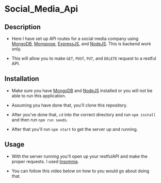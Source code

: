 # Social_Media_Api

## Description 

- Here I have set up API routes for a social media company using [MongoDB](https://www.mongodb.com/nosql-explained), [Mongoose](https://mongoosejs.com/docs/models.html), [ExpressJS](https://expressjs.com), and [NodeJS](https://nodejs.org/en). This is backend work only.

- This will allow you to make `GET`, `POST`, `PUT`, and `DELETE` request to a restful API.

## Installation

- Make sure you have [MongoDB](https://www.mongodb.com/nosql-explained) and [NodeJS](https://nodejs.org/en) installed or you will not be able to run this application.

- Assuming you have done that, you'll clone this repository.

- After you've done that, `cd` into the correct directory and run `npm install` and then run `npm run seeds`.

- After that you'll run `npm start` to get the server up and running. 

## Usage 

- With the server running you'll open up your restfulAPI and make the proper requests. I used [Insomnia](https://insomnia.rest).

- You can follow this video below on how to you would go about doing that. 

